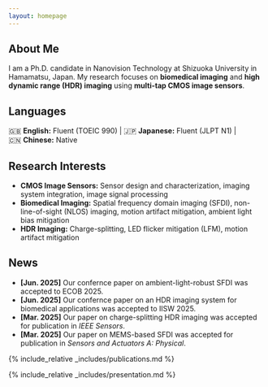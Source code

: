 ```yaml
---
layout: homepage
---
```


## About Me

I am a Ph.D. candidate in Nanovision Technology at Shizuoka University in Hamamatsu, Japan. My research focuses on **biomedical imaging** and **high dynamic range (HDR) imaging** using **multi-tap CMOS image sensors**.

## Languages

🇬🇧 **English:** Fluent (TOEIC 990) | 🇯🇵 **Japanese:** Fluent (JLPT N1) | 🇨🇳 **Chinese:** Native

## Research Interests

- **CMOS Image Sensors:** Sensor design and characterization, imaging system integration, image signal processing  
- **Biomedical Imaging:** Spatial frequency domain imaging (SFDI), non-line-of-sight (NLOS) imaging, motion artifact mitigation, ambient light bias mitigation  
- **HDR Imaging:** Charge-splitting, LED flicker mitigation (LFM), motion artifact mitigation

## News

- **[Jun. 2025]** Our confernce paper on ambient-light-robust SFDI was accepted to ECOB 2025.  
- **[Jun. 2025]** Our confernce paper on an HDR imaging system for biomedical applications was accepted to IISW 2025.  
- **[Mar. 2025]** Our paper on charge-splitting HDR imaging was accepted for publication in *IEEE Sensors*.  
- **[Mar. 2025]** Our paper on MEMS-based SFDI was accepted for publication in *Sensors and Actuators A: Physical*.

{% include_relative _includes/publications.md %}

{% include_relative _includes/presentation.md %}
